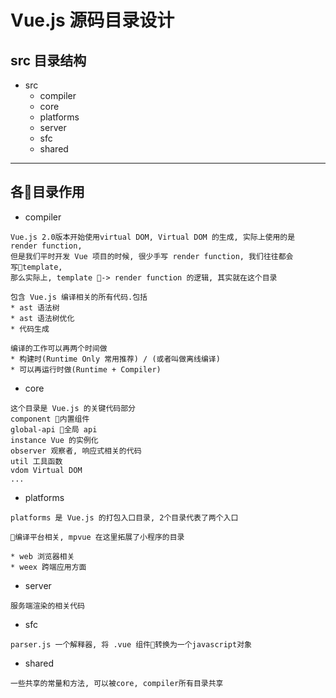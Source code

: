 # Vue.js 源码目录设计
## src 目录结构
* src
  * compiler
  * core
  * platforms
  * server
  * sfc
  * shared
---
## 各目录作用
* compiler
```
Vue.js 2.0版本开始使用virtual DOM, Virtual DOM 的生成, 实际上使用的是 render function, 
但是我们平时开发 Vue 项目的时候, 很少手写 render function, 我们往往都会写template,
那么实际上, template -> render function 的逻辑, 其实就在这个目录

包含 Vue.js 编译相关的所有代码.包括
* ast 语法树
* ast 语法树优化
* 代码生成

编译的工作可以再两个时间做
* 构建时(Runtime Only 常用推荐) / (或者叫做离线编译)
* 可以再运行时做(Runtime + Compiler)
```
* core
```
这个目录是 Vue.js 的关键代码部分
component 内置组件
global-api 全局 api
instance Vue 的实例化
observer 观察者, 响应式相关的代码
util 工具函数
vdom Virtual DOM
...

```

* platforms
```
platforms 是 Vue.js 的打包入口目录, 2个目录代表了两个入口

编译平台相关, mpvue 在这里拓展了小程序的目录

* web 浏览器相关
* weex 跨端应用方面
```

* server
```
服务端渲染的相关代码
```

* sfc
```
parser.js 一个解释器, 将 .vue 组件转换为一个javascript对象
```

* shared
```
一些共享的常量和方法, 可以被core, compiler所有目录共享
```
